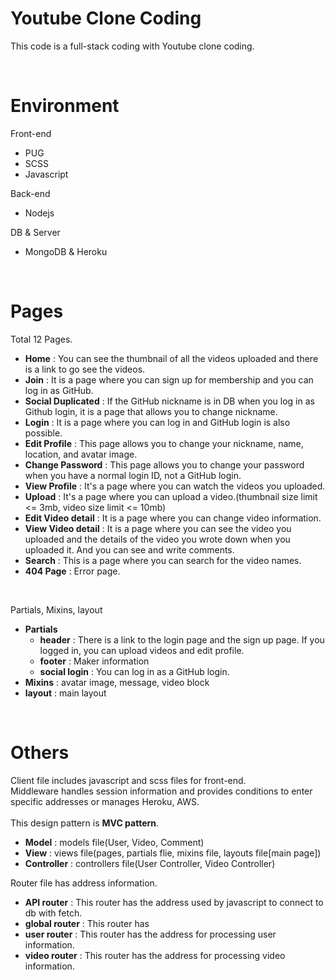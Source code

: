 # Youtube Clone Coding
This code is a full-stack coding with Youtube clone coding.

<br>

# Environment 
Front-end
- PUG
- SCSS
- Javascript  

Back-end
- Nodejs 
 
DB & Server
- MongoDB & Heroku

<br>

# Pages
Total 12 Pages.
- __Home__ : You can see the thumbnail of all the videos uploaded and there is a link to go see the videos. 
- __Join__ : It is a page where you can sign up for membership and you can log in as GitHub.
- __Social Duplicated__ : If the GitHub nickname is in DB when you log in as Github login, it is a page that allows you to change nickname.
- __Login__ : It is a page where you can log in and GitHub login is also possible.
- __Edit Profile__ : This page allows you to change your nickname, name, location, and avatar image.
- __Change Password__ : This page allows you to change your password when you have a normal login ID, not a GitHub login.
- __View Profile__ : It's a page where you can watch the videos you uploaded.
- __Upload__ : It's a page where you can upload a video.(thumbnail size limit <= 3mb, video size limit <= 10mb)
- __Edit Video detail__ : It is a page where you can change video information.
- __View Video detail__ : It is a page where you can see the video you uploaded and the details of the video you wrote down when you uploaded it. And you can see and write comments.
- __Search__ : This is a page where you can search for the video names.
- __404 Page__ : Error page.
  
<br>

Partials, Mixins, layout
- __Partials__
  + __header__ : There is a link to the login page and the sign up page. If you logged in, you can upload videos and edit profile.
  + __footer__ : Maker information
  + __social login__ : You can log in as a GitHub login.
- __Mixins__ : avatar image, message, video block
- __layout__ : main layout
  
<br>

# Others
Client file includes javascript and scss files for front-end.  
Middleware handles session information and provides conditions to enter specific addresses or manages Heroku, AWS.  
<br>
This design pattern is __MVC pattern__.  
- __Model__ : models file(User, Video, Comment)
- __View__ : views file(pages, partials flie, mixins file, layouts file[main page])
- __Controller__ : controllers file(User Controller, Video Controller)  

Router file has address information.
- __API router__ : This router has the address used by javascript to connect to db with fetch.
- __global router__ : This router has 
- __user router__ : This router has the address for processing user information. 
- __video router__ : This router has the address for processing video information.
